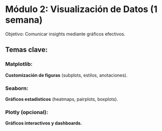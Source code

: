 # Módulo 2: Visualización de Datos (1 semana)

Objetivo: Comunicar insights mediante gráficos efectivos.

## Temas clave:

### Matplotlib:

**Customización de figuras** (subplots, estilos, anotaciones).

### Seaborn:

**Gráficos estadísticos** (heatmaps, pairplots, boxplots).

### Plotly (opcional):

**Gráficos interactivos y dashboards.**